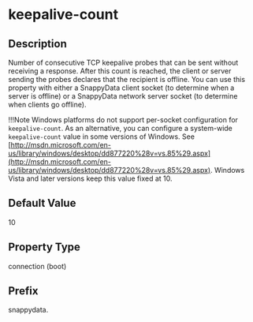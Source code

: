 # keepalive-count

## Description

Number of consecutive TCP keepalive probes that can be sent without receiving a response. After this count is reached, the client or server sending the probes declares that the recipient is offline. You can use this property with either a SnappyData client socket (to determine when a server is offline) or a SnappyData network server socket (to determine when clients go offline). 

!!!Note 
	Windows platforms do not support per-socket configuration for `keepalive-count`. As an alternative, you can configure a system-wide `keepalive-count` value in some versions of Windows. See [http://msdn.microsoft.com/en-us/library/windows/desktop/dd877220%28v=vs.85%29.aspx](http://msdn.microsoft.com/en-us/library/windows/desktop/dd877220%28v=vs.85%29.aspx). Windows Vista and later versions keep this value fixed at 10.

## Default Value

10

## Property Type

connection (boot)

## Prefix

snappydata.
